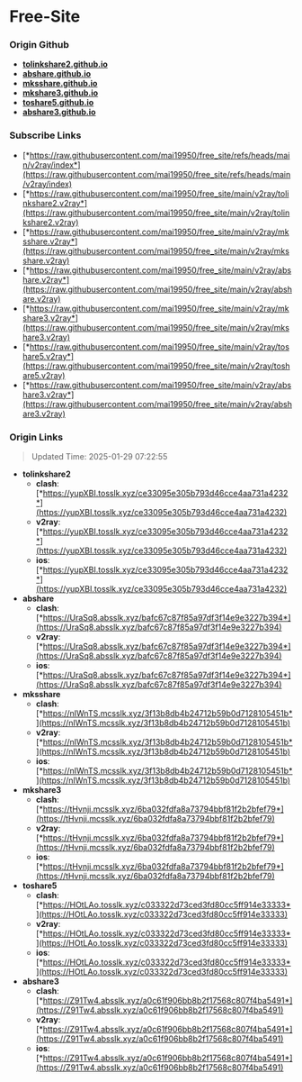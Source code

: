 # Free-Site

### Origin Github

- [**tolinkshare2.github.io**](https://github.com/tolinkshare2/tolinkshare2.github.io)
- [**abshare.github.io**](https://github.com/abshare/abshare.github.io)
- [**mksshare.github.io**](https://github.com/mksshare/mksshare.github.io)
- [**mkshare3.github.io**](https://github.com/mkshare3/mkshare3.github.io)
- [**toshare5.github.io**](https://github.com/toshare5/toshare5.github.io)
- [**abshare3.github.io**](https://github.com/abshare3/abshare3.github.io)

### Subscribe Links

- [*https://raw.githubusercontent.com/mai19950/free_site/refs/heads/main/v2ray/index*](https://raw.githubusercontent.com/mai19950/free_site/refs/heads/main/v2ray/index)
- [*https://raw.githubusercontent.com/mai19950/free_site/main/v2ray/tolinkshare2.v2ray*](https://raw.githubusercontent.com/mai19950/free_site/main/v2ray/tolinkshare2.v2ray)
- [*https://raw.githubusercontent.com/mai19950/free_site/main/v2ray/mksshare.v2ray*](https://raw.githubusercontent.com/mai19950/free_site/main/v2ray/mksshare.v2ray)
- [*https://raw.githubusercontent.com/mai19950/free_site/main/v2ray/abshare.v2ray*](https://raw.githubusercontent.com/mai19950/free_site/main/v2ray/abshare.v2ray)
- [*https://raw.githubusercontent.com/mai19950/free_site/main/v2ray/mkshare3.v2ray*](https://raw.githubusercontent.com/mai19950/free_site/main/v2ray/mkshare3.v2ray)
- [*https://raw.githubusercontent.com/mai19950/free_site/main/v2ray/toshare5.v2ray*](https://raw.githubusercontent.com/mai19950/free_site/main/v2ray/toshare5.v2ray)
- [*https://raw.githubusercontent.com/mai19950/free_site/main/v2ray/abshare3.v2ray*](https://raw.githubusercontent.com/mai19950/free_site/main/v2ray/abshare3.v2ray)

### Origin Links

> Updated Time: 2025-01-29 07:22:55

- **tolinkshare2**
  - **clash**: [*https://yupXBI.tosslk.xyz/ce33095e305b793d46cce4aa731a4232*](https://yupXBI.tosslk.xyz/ce33095e305b793d46cce4aa731a4232)
  - **v2ray**: [*https://yupXBI.tosslk.xyz/ce33095e305b793d46cce4aa731a4232*](https://yupXBI.tosslk.xyz/ce33095e305b793d46cce4aa731a4232)
  - **ios**: [*https://yupXBI.tosslk.xyz/ce33095e305b793d46cce4aa731a4232*](https://yupXBI.tosslk.xyz/ce33095e305b793d46cce4aa731a4232)
- **abshare**
  - **clash**: [*https://UraSq8.absslk.xyz/bafc67c87f85a97df3f14e9e3227b394*](https://UraSq8.absslk.xyz/bafc67c87f85a97df3f14e9e3227b394)
  - **v2ray**: [*https://UraSq8.absslk.xyz/bafc67c87f85a97df3f14e9e3227b394*](https://UraSq8.absslk.xyz/bafc67c87f85a97df3f14e9e3227b394)
  - **ios**: [*https://UraSq8.absslk.xyz/bafc67c87f85a97df3f14e9e3227b394*](https://UraSq8.absslk.xyz/bafc67c87f85a97df3f14e9e3227b394)
- **mksshare**
  - **clash**: [*https://nIWnTS.mcsslk.xyz/3f13b8db4b24712b59b0d7128105451b*](https://nIWnTS.mcsslk.xyz/3f13b8db4b24712b59b0d7128105451b)
  - **v2ray**: [*https://nIWnTS.mcsslk.xyz/3f13b8db4b24712b59b0d7128105451b*](https://nIWnTS.mcsslk.xyz/3f13b8db4b24712b59b0d7128105451b)
  - **ios**: [*https://nIWnTS.mcsslk.xyz/3f13b8db4b24712b59b0d7128105451b*](https://nIWnTS.mcsslk.xyz/3f13b8db4b24712b59b0d7128105451b)
- **mkshare3**
  - **clash**: [*https://tHvnji.mcsslk.xyz/6ba032fdfa8a73794bbf81f2b2bfef79*](https://tHvnji.mcsslk.xyz/6ba032fdfa8a73794bbf81f2b2bfef79)
  - **v2ray**: [*https://tHvnji.mcsslk.xyz/6ba032fdfa8a73794bbf81f2b2bfef79*](https://tHvnji.mcsslk.xyz/6ba032fdfa8a73794bbf81f2b2bfef79)
  - **ios**: [*https://tHvnji.mcsslk.xyz/6ba032fdfa8a73794bbf81f2b2bfef79*](https://tHvnji.mcsslk.xyz/6ba032fdfa8a73794bbf81f2b2bfef79)
- **toshare5**
  - **clash**: [*https://HOtLAo.tosslk.xyz/c033322d73ced3fd80cc5ff914e33333*](https://HOtLAo.tosslk.xyz/c033322d73ced3fd80cc5ff914e33333)
  - **v2ray**: [*https://HOtLAo.tosslk.xyz/c033322d73ced3fd80cc5ff914e33333*](https://HOtLAo.tosslk.xyz/c033322d73ced3fd80cc5ff914e33333)
  - **ios**: [*https://HOtLAo.tosslk.xyz/c033322d73ced3fd80cc5ff914e33333*](https://HOtLAo.tosslk.xyz/c033322d73ced3fd80cc5ff914e33333)
- **abshare3**
  - **clash**: [*https://Z91Tw4.absslk.xyz/a0c61f906bb8b2f17568c807f4ba5491*](https://Z91Tw4.absslk.xyz/a0c61f906bb8b2f17568c807f4ba5491)
  - **v2ray**: [*https://Z91Tw4.absslk.xyz/a0c61f906bb8b2f17568c807f4ba5491*](https://Z91Tw4.absslk.xyz/a0c61f906bb8b2f17568c807f4ba5491)
  - **ios**: [*https://Z91Tw4.absslk.xyz/a0c61f906bb8b2f17568c807f4ba5491*](https://Z91Tw4.absslk.xyz/a0c61f906bb8b2f17568c807f4ba5491)
